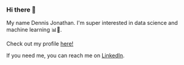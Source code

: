 ### Hi there 👋
My name Dennis Jonathan. I'm super interested in data science and machine learning 📊🤖.

Check out my profile [here!](https://dennisjoo.github.io)

If you need me, you can reach me on [LinkedIn](https://www.linkedin.com/in/dennisjooo/).

<!--
**dennisjooo/dennisjooo** is a ✨ _special_ ✨ repository because its `README.md` (this file) appears on your GitHub profile.

Here are some ideas to get you started:

- 🔭 I’m currently working on ...
- 🌱 I’m currently learning ...
- 👯 I’m looking to collaborate on ...
- 🤔 I’m looking for help with ...
- 💬 Ask me about ...
- 📫 How to reach me: ...
- 😄 Pronouns: ...
- ⚡ Fun fact: ...
-->
